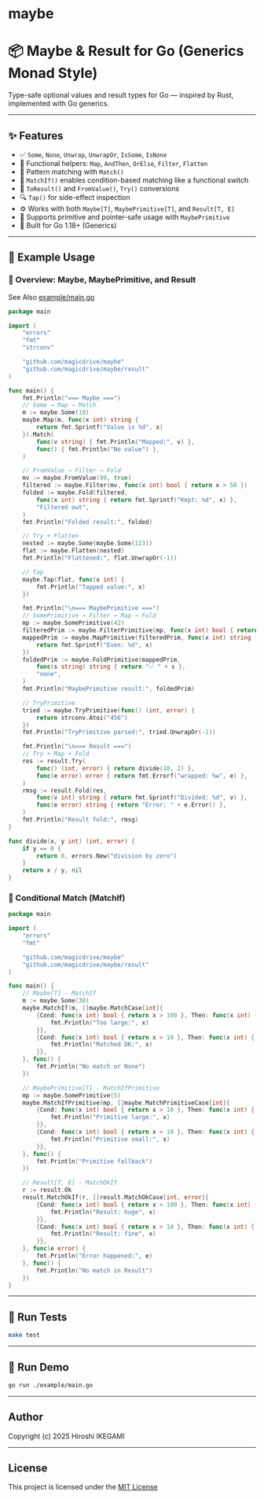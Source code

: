 # maybe

# 📦 Maybe & Result for Go (Generics Monad Style)

Type-safe optional values and result types for Go — inspired by Rust, implemented with Go generics.

---

## ✨ Features

- ✅ `Some`, `None`, `Unwrap`, `UnwrapOr`, `IsSome`, `IsNone`
- 🔁 Functional helpers: `Map`, `AndThen`, `OrElse`, `Filter`, `Flatten`
- 🧩 Pattern matching with `Match()`
- 🧠 `MatchIf()` enables condition-based matching like a functional switch
- 🔄 `ToResult()` and `FromValue()`, `Try()` conversions
- 🔍 `Tap()` for side-effect inspection
- ⚙️ Works with both `Maybe[T]`, `MaybePrimitive[T]`, and `Result[T, E]`
- 🧪 Supports primitive and pointer-safe usage with `MaybePrimitive`
- 🧱 Built for Go 1.18+ (Generics)

---

## 🚀 Example Usage

### 🧪 Overview: Maybe, MaybePrimitive, and Result

See Also [example/main.go](https://github.com/magicdrive/maybe/blob/main/example/main.go)

```go
package main

import (
	"errors"
	"fmt"
	"strconv"

	"github.com/magicdrive/maybe"
	"github.com/magicdrive/maybe/result"
)

func main() {
	fmt.Println("=== Maybe ===")
	// Some → Map → Match
	m := maybe.Some(10)
	maybe.Map(m, func(x int) string {
		return fmt.Sprintf("Value is %d", x)
	}).Match(
		func(v string) { fmt.Println("Mapped:", v) },
		func() { fmt.Println("No value") },
	)

	// FromValue → Filter → Fold
	mv := maybe.FromValue(99, true)
	filtered := maybe.Filter(mv, func(x int) bool { return x > 50 })
	folded := maybe.Fold(filtered,
		func(x int) string { return fmt.Sprintf("Kept: %d", x) },
		"Filtered out",
	)
	fmt.Println("Folded result:", folded)

	// Try + Flatten
	nested := maybe.Some(maybe.Some(123))
	flat := maybe.Flatten(nested)
	fmt.Println("Flattened:", flat.UnwrapOr(-1))

	// Tap
	maybe.Tap(flat, func(x int) {
		fmt.Println("Tapped value:", x)
	})

	fmt.Println("\n=== MaybePrimitive ===")
	// SomePrimitive → Filter → Map → Fold
	mp := maybe.SomePrimitive(42)
	filteredPrim := maybe.FilterPrimitive(mp, func(x int) bool { return x%2 == 0 })
	mappedPrim := maybe.MapPrimitive(filteredPrim, func(x int) string {
		return fmt.Sprintf("Even: %d", x)
	})
	foldedPrim := maybe.FoldPrimitive(mappedPrim,
		func(s string) string { return "✅ " + s },
		"none",
	)
	fmt.Println("MaybePrimitive result:", foldedPrim)

	// TryPrimitive
	tried := maybe.TryPrimitive(func() (int, error) {
		return strconv.Atoi("456")
	})
	fmt.Println("TryPrimitive parsed:", tried.UnwrapOr(-1))

	fmt.Println("\n=== Result ===")
	// Try + Map + Fold
	res := result.Try(
		func() (int, error) { return divide(10, 2) },
		func(e error) error { return fmt.Errorf("wrapped: %w", e) },
	)
	rmsg := result.Fold(res,
		func(v int) string { return fmt.Sprintf("Divided: %d", v) },
		func(e error) string { return "Error: " + e.Error() },
	)
	fmt.Println("Result fold:", rmsg)
}

func divide(x, y int) (int, error) {
	if y == 0 {
		return 0, errors.New("division by zero")
	}
	return x / y, nil
}
```

### 🧠 Conditional Match (MatchIf)

```go
package main

import (
	"errors"
	"fmt"

	"github.com/magicdrive/maybe"
	"github.com/magicdrive/maybe/result"
)

func main() {
	// Maybe[T] - MatchIf
	m := maybe.Some(30)
	maybe.MatchIf(m, []maybe.MatchCase[int]{
		{Cond: func(x int) bool { return x > 100 }, Then: func(x int) {
			fmt.Println("Too large:", x)
		}},
		{Cond: func(x int) bool { return x > 10 }, Then: func(x int) {
			fmt.Println("Matched OK:", x)
		}},
	}, func() {
		fmt.Println("No match or None")
	})

	// MaybePrimitive[T] - MatchIfPrimitive
	mp := maybe.SomePrimitive(5)
	maybe.MatchIfPrimitive(mp, []maybe.MatchPrimitiveCase[int]{
		{Cond: func(x int) bool { return x > 10 }, Then: func(x int) {
			fmt.Println("Primitive large:", x)
		}},
		{Cond: func(x int) bool { return x < 10 }, Then: func(x int) {
			fmt.Println("Primitive small:", x)
		}},
	}, func() {
		fmt.Println("Primitive fallback")
	})

	// Result[T, E] - MatchOkIf
	r := result.Ok
	result.MatchOkIf(r, []result.MatchOkCase[int, error]{
		{Cond: func(x int) bool { return x > 100 }, Then: func(x int) {
			fmt.Println("Result: huge", x)
		}},
		{Cond: func(x int) bool { return x > 10 }, Then: func(x int) {
			fmt.Println("Result: fine", x)
		}},
	}, func(e error) {
		fmt.Println("Error happened:", e)
	}, func() {
		fmt.Println("No match in Result")
	})
}
```

---

## 🧪 Run Tests

```bash
make test
```

---

## 🧰 Run Demo

```bash
go run ./example/main.go
```

---

## Author

Copyright (c) 2025 Hiroshi IKEGAMI

---

## License

This project is licensed under the [MIT License](https://github.com/magicdrive/maybe/blob/main/LICENSE)
